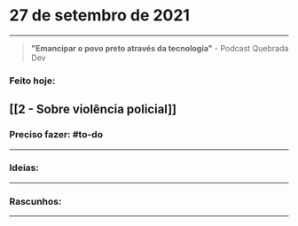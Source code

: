 # 27 de setembro de 2021

----

> **"Emancipar o povo preto através da tecnologia"**
\- Podcast Quebrada Dev

### Feito hoje:
[[2 - Sobre violência policial]]
---

### Preciso fazer: #to-do


---

### Ideias:


---

### Rascunhos:


---

